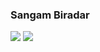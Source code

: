 ###  Sangam Biradar


![](https://raw.githubusercontent.com/sangam14/sangam14/master/assets/banner-git.png)
![](https://raw.githubusercontent.com/sangam14/sangam14/master/assets/banner-git-1.png)




<!--
**sangam14/sangam14** is a ✨ _special_ ✨ repository because its `README.md` (this file) appears on your GitHub profile.

Here are some ideas to get you started:

- 🔭 I’m currently working on ...
- 🌱 I’m currently learning ...
- 👯 I’m looking to collaborate on ...
- 🤔 I’m looking for help with ...
- 💬 Ask me about ...
- 📫 How to reach me: ...
- 😄 Pronouns: ...
- ⚡ Fun fact: ...
-->

